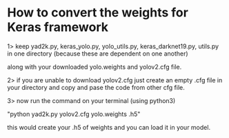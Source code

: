 
# How to convert the weights for Keras framework

1> keep yad2k.py, keras_yolo.py, yolo_utils.py, keras_darknet19.py, utils.py in one directory (because these are dependent on one another)

along with your downloaded yolo.weights and yolov2.cfg file.

2> if you are unable to download yolov2.cfg just create an empty .cfg file in your directory and copy and pase the code from other cfg file.

3> now run the command on your terminal (using python3)

"python yad2k.py yolov2.cfg yolo.weights <whatever your file name without angular brackets>.h5"
  
this would create your .h5 of weights and you can load it in your model.
